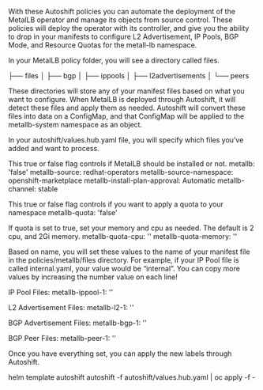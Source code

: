 With these Autoshift policies you can automate the deployment of the MetalLB operator and manage its objects from source control. These policies will deploy the operator with its controller, and give you the ability to drop in your manifests to configure L2 Advertisement, IP Pools, BGP Mode, and Resource Quotas for the metall-lb namespace.

In your MetalLB policy folder, you will see a directory called files.

├── files
│   ├── bgp
│   ├── ippools
│   ├── l2advertisements
│   └── peers

These directories will store any of your manifest files based on what you want to configure. When MetalLB is deployed through Autoshift, it will detect these files and apply them as needed. Autoshift will convert these files into data on a ConfigMap, and that ConfigMap will be applied to the metallb-system namespace as an object.

In your autoshift/values.hub.yaml file, you will specify which files you’ve added and want to process.


This true or false flag controls if MetalLB should be installed or not.
metallb: 'false'
metallb-source: redhat-operators
metallb-source-namespace: openshift-marketplace
metallb-install-plan-approval: Automatic
metallb-channel: stable

This true or false flag controls if you want to apply a quota to your namespace
metallb-quota: 'false'

If quota is set to true, set your memory and cpu as needed. The default is 2 cpu, and 2Gi memory.
metallb-quota-cpu: ''
metallb-quota-memory: ''


Based on name, you will set these values to the name of your manifest file in the policies/metallb/files directory. For example, if your IP Pool file is called internal.yaml, your value would be “internal”. You can copy more values by increasing the number value on each line!

IP Pool Files:
metallb-ippool-1: ''

L2 Advertisement Files:
metallb-l2-1: ''

BGP Advertisement Files:
metallb-bgp-1: ''

BGP Peer Files:
metallb-peer-1: ''

Once you have everything set, you can apply the new labels through Autoshift.

helm template autoshift autoshift -f autoshift/values.hub.yaml | oc apply -f -
